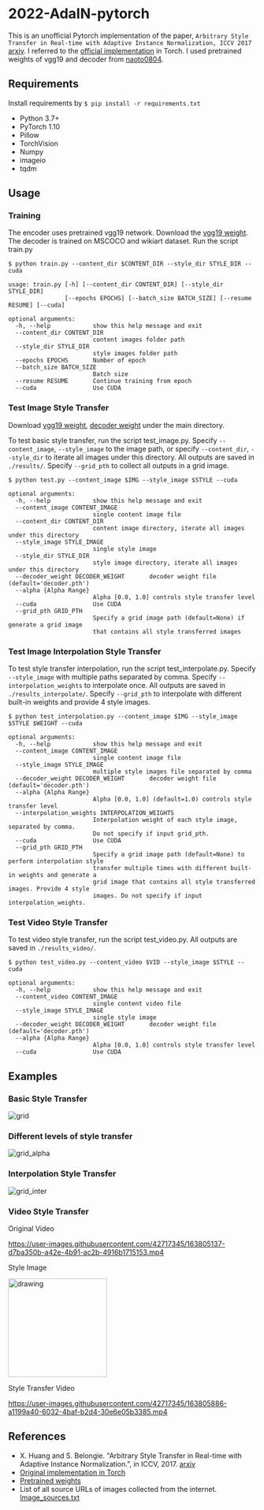 2022-AdaIN-pytorch
============================
This is an unofficial Pytorch implementation of the paper, `Arbitrary Style Transfer in Real-time with Adaptive Instance Normalization, ICCV 2017` [arxiv](https://arxiv.org/abs/1703.06868). I referred to the [official implementation](https://github.com/xunhuang1995/AdaIN-style) in Torch. I used pretrained weights of vgg19 and decoder from [naoto0804](https://github.com/naoto0804/pytorch-AdaIN).

Requirements
----------------------------
Install requirements by `$ pip install -r requirements.txt`

* Python 3.7+
* PyTorch 1.10
* Pillow
* TorchVision
* Numpy
* imageio
* tqdm

Usage
----------------------------

### Training

The encoder uses pretrained vgg19 network. Download the [vgg19 weight](https://drive.google.com/file/d/1UcSl-Zn3byEmn15NIPXMf9zaGCKc2gfx/view?usp=sharing). The decoder is trained on MSCOCO and wikiart dataset. 
Run the script train.py
```
$ python train.py --content_dir $CONTENT_DIR --style_dir STYLE_DIR --cuda

usage: train.py [-h] [--content_dir CONTENT_DIR] [--style_dir STYLE_DIR]
                [--epochs EPOCHS] [--batch_size BATCH_SIZE] [--resume RESUME] [--cuda]

optional arguments:
  -h, --help            show this help message and exit
  --content_dir CONTENT_DIR
                        content images folder path
  --style_dir STYLE_DIR
                        style images folder path
  --epochs EPOCHS       Number of epoch
  --batch_size BATCH_SIZE
                        Batch size
  --resume RESUME       Continue training from epoch
  --cuda                Use CUDA
```

### Test Image Style Transfer

Download [vgg19 weight](https://drive.google.com/file/d/1UcSl-Zn3byEmn15NIPXMf9zaGCKc2gfx/view?usp=sharing), [decoder weight](https://drive.google.com/file/d/18JpLtMOapA-vwBz-LRomyTl24A9GwhTF/view?usp=sharing) under the main directory.

To test basic style transfer, run the script test_image.py. Specify `--content_image`, `--style_image` to the image path, or specify `--content_dir`, `--style_dir` to iterate all images under this directory. All outputs are saved in `./results/`. Specify `--grid_pth` to collect all outputs in a grid image.

```
$ python test.py --content_image $IMG --style_image $STYLE --cuda

optional arguments:
  -h, --help            show this help message and exit
  --content_image CONTENT_IMAGE
                        single content image file
  --content_dir CONTENT_DIR
                        content image directory, iterate all images under this directory
  --style_image STYLE_IMAGE
                        single style image
  --style_dir STYLE_DIR
                        style image directory, iterate all images under this directory
  --decoder_weight DECODER_WEIGHT       decoder weight file (default='decoder.pth')
  --alpha {Alpha Range}
                        Alpha [0.0, 1.0] controls style transfer level
  --cuda                Use CUDA
  --grid_pth GRID_PTH
                        Specify a grid image path (default=None) if generate a grid image
                        that contains all style transferred images
```

### Test Image Interpolation Style Transfer

To test style transfer interpolation, run the script test_interpolate.py. Specify `--style_image` with multiple paths separated by comma. Specify `--interpolation_weights` to interpolate once. All outputs are saved in `./results_interpolate/`. Specify `--grid_pth` to interpolate with different built-in weights and provide 4 style images.

```
$ python test_interpolation.py --content_image $IMG --style_image $STYLE $WEIGHT --cuda

optional arguments:
  -h, --help            show this help message and exit
  --content_image CONTENT_IMAGE
                        single content image file
  --style_image STYLE_IMAGE
                        multiple style images file separated by comma
  --decoder_weight DECODER_WEIGHT       decoder weight file (default='decoder.pth')
  --alpha {Alpha Range}
                        Alpha [0.0, 1.0] (default=1.0) controls style transfer level
  --interpolation_weights INTERPOLATION_WEIGHTS
                        Interpolation weight of each style image, separated by comma.
                        Do not specify if input grid_pth.
  --cuda                Use CUDA
  --grid_pth GRID_PTH
                        Specify a grid image path (default=None) to perform interpolation style
                        transfer multiple times with different built-in weights and generate a
                        grid image that contains all style transferred images. Provide 4 style
                        images. Do not specify if input interpolation_weights.
```

### Test Video Style Transfer

To test video style transfer, run the script test_video.py. All outputs are saved in `./results_video/`.

```
$ python test_video.py --content_video $VID --style_image $STYLE --cuda

optional arguments:
  -h, --help            show this help message and exit
  --content_video CONTENT_IMAGE
                        single content video file
  --style_image STYLE_IMAGE
                        single style image
  --decoder_weight DECODER_WEIGHT       decoder weight file (default='decoder.pth')
  --alpha {Alpha Range}
                        Alpha [0.0, 1.0] controls style transfer level
  --cuda                Use CUDA
```

Examples
----------------------------
### Basic Style Transfer
![grid](https://github.com/media-comp/2022-AdaIN-pytorch/blob/main/examples/grid.jpg)

### Different levels of style transfer
![grid_alpha](https://github.com/media-comp/2022-AdaIN-pytorch/blob/main/examples/grid_alpha.png)

### Interpolation Style Transfer
![grid_inter](https://github.com/media-comp/2022-AdaIN-pytorch/blob/main/examples/grid_interpolation.png)

### Video Style Transfer
Original Video

https://user-images.githubusercontent.com/42717345/163805137-d7ba350b-a42e-4b91-ac2b-4916b1715153.mp4


Style Image

<img src="https://github.com/media-comp/2022-AdaIN-pytorch/blob/main/images/art/picasso_self_portrait.jpg" alt="drawing" width="200"/>

Style Transfer Video

https://user-images.githubusercontent.com/42717345/163805886-a1199a40-6032-4baf-b2d4-30e6e05b3385.mp4


References
----------------------------
* X. Huang and S. Belongie. "Arbitrary Style Transfer in Real-time with Adaptive Instance Normalization.", in ICCV, 2017. [arxiv](https://arxiv.org/abs/1703.06868)
* [Original implementation in Torch](https://github.com/xunhuang1995/AdaIN-style)
* [Pretrained weights](https://github.com/naoto0804/pytorch-AdaIN)
* List of all source URLs of images collected from the internet. [Image_sources.txt](https://github.com/media-comp/2022-AdaIN-pytorch/blob/main/Image_sources.txt)
